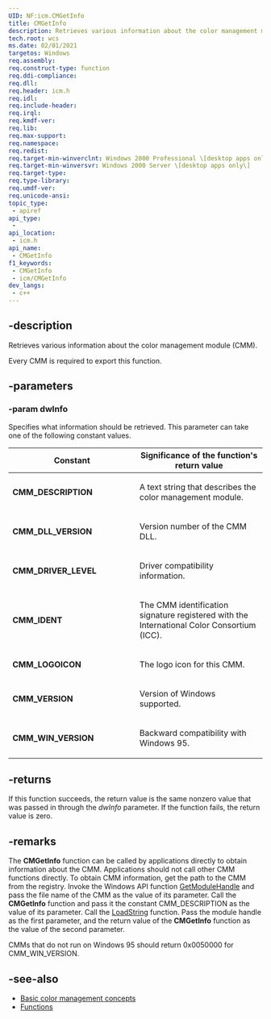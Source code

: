```yaml
---
UID: NF:icm.CMGetInfo
title: CMGetInfo
description: Retrieves various information about the color management module (CMM).
tech.root: wcs
ms.date: 02/01/2021
targetos: Windows
req.assembly: 
req.construct-type: function
req.ddi-compliance: 
req.dll: 
req.header: icm.h
req.idl: 
req.include-header: 
req.irql: 
req.kmdf-ver: 
req.lib: 
req.max-support: 
req.namespace: 
req.redist: 
req.target-min-winverclnt: Windows 2000 Professional \[desktop apps only\]
req.target-min-winversvr: Windows 2000 Server \[desktop apps only\]
req.target-type: 
req.type-library: 
req.umdf-ver: 
req.unicode-ansi: 
topic_type:
 - apiref
api_type:
 - 
api_location:
 - icm.h
api_name:
 - CMGetInfo
f1_keywords:
 - CMGetInfo
 - icm/CMGetInfo
dev_langs:
 - c++
---
```


## -description

Retrieves various information about the color management module (CMM).

Every CMM is required to export this function.

## -parameters

### -param dwInfo

Specifies what information should be retrieved. This parameter can take one of the following constant values.

<table>
<colgroup>
<col style="width: 50%" />
<col style="width: 50%" />
</colgroup>
<thead>
<tr class="header">
<th>Constant</th>
<th>Significance of the function's return value</th>
</tr>
</thead>
<tbody>
<tr class="odd">
<td><span id="CMM_DESCRIPTION"></span><span id="cmm_description"></span>
<strong>CMM_DESCRIPTION</strong></td>
<td><p>A text string that describes the color management module.</p></td>
</tr>
<tr class="even">
<td><span id="CMM_DLL_VERSION"></span><span id="cmm_dll_version"></span>
<strong>CMM_DLL_VERSION</strong></td>
<td><p>Version number of the CMM DLL.</p></td>
</tr>
<tr class="odd">
<td><span id="CMM_DRIVER_LEVEL"></span><span id="cmm_driver_level"></span>
<strong>CMM_DRIVER_LEVEL</strong></td>
<td><p>Driver compatibility information.</p></td>
</tr>
<tr class="even">
<td><span id="CMM_IDENT"></span><span id="cmm_ident"></span>
<strong>CMM_IDENT</strong></td>
<td><p>The CMM identification signature registered with the International Color Consortium (ICC).</p></td>
</tr>
<tr class="odd">
<td><span id="CMM_LOGOICON"></span><span id="cmm_logoicon"></span>
<strong>CMM_LOGOICON</strong></td>
<td><p>The logo icon for this CMM.</p></td>
</tr>
<tr class="even">
<td><span id="CMM_VERSION"></span><span id="cmm_version"></span>
<strong>CMM_VERSION</strong></td>
<td><p>Version of Windows supported.</p></td>
</tr>
<tr class="odd">
<td><span id="CMM_WIN_VERSION"></span><span id="cmm_win_version"></span>
<strong>CMM_WIN_VERSION</strong></td>
<td><p>Backward compatibility with Windows 95.</p></td>
</tr>
</tbody>
</table>

## -returns

If this function succeeds, the return value is the same nonzero value that was passed in through the *dwInfo* parameter. If the function fails, the return value is zero.

## -remarks

The **CMGetInfo** function can be called by applications directly to obtain information about the CMM. Applications should not call other CMM functions directly. To obtain CMM information, get the path to the CMM from the registry. Invoke the Windows API function [GetModuleHandle](https://msdn.microsoft.com/en-us/library/ms683199\(v=vs.85\)) and pass the file name of the CMM as the value of its parameter. Call the **CMGetInfo** function and pass it the constant CMM\_DESCRIPTION as the value of its parameter. Call the [LoadString](https://msdn.microsoft.com/en-us/library/ms647486\(v=vs.85\)) function. Pass the module handle as the first parameter, and the return value of the **CMGetInfo** function as the value of the second parameter.

CMMs that do not run on Windows 95 should return 0x0050000 for CMM\_WIN\_VERSION.

## -see-also

* [Basic color management concepts](https://msdn.microsoft.com/en-us/library/dd371805\(v=vs.85\))
* [Functions](dd316902\(v=vs.85\).md)

